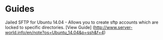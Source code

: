 # Guides

Jailed SFTP for Ubuntu 14.04 - Allows you to create sftp accounts which are locked to specific directories. [View Guide] (http://www.server-world.info/en/note?os=Ubuntu_14.04&p=ssh&f=4)
